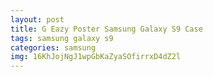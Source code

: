 ```yaml
---
layout: post
title: G Eazy Poster Samsung Galaxy S9 Case
tags: samsung galaxy s9
categories: samsung
img: 16KhJojNgJ1wpGbKaZyaSOfirrxD4dZ2l
---
```

